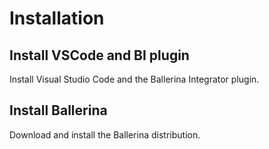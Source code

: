 # Installation

## Install VSCode and BI plugin
Install Visual Studio Code and the Ballerina Integrator plugin.

##  Install Ballerina
Download and install the Ballerina distribution.
